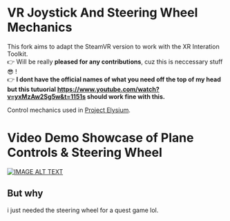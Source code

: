 # VR Joystick And Steering Wheel Mechanics
This fork aims to adapt the SteamVR version to work with the XR Interation Toolkit.<br>
👉 Will be really <b>pleased for any contributions</b>, cuz this is neccessary stuff 😎 !<br>
👉 <b>I dont have the official names of what you need off the top of my head but this tutuorial https://www.youtube.com/watch?v=yxMzAw2Sg5w&t=1151s should work fine with this.</b>

Control mechanics used in <a href="https://elysium.today" target="blank_">Project Elysium</a>.


# Video Demo Showcase of Plane Controls & Steering Wheel
[![IMAGE ALT TEXT](http://dl3.joxi.net/drive/2017/11/14/0005/1731/378563/63/07405a9dab.png)](https://youtu.be/W6-aBA4IUgM "Showcase VRJAS")


## But why
i just needed the steering wheel for a quest game lol.
